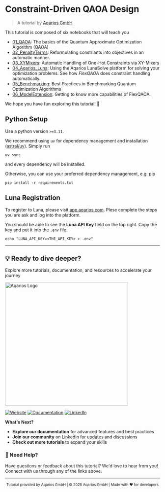 # Constraint-Driven QAOA Design

> A tutorial by [Aqarios GmbH](https:://www.aqarios.com)

This tutorial is composed of six notebooks that will teach you
- [01_QAOA](tutorials/01_QAOA.ipynb): The basics of the Quantum Approximate Optimization
  Algorithm (QAOA)
- [02_PenaltyTerms](tutorials/02_PenaltyTerms.ipynb): Reformulating constriants into
objectives in an automatic manner.
- [03_XYMixers](tutorials/03_XYMixers.ipynb): Automatic Handling of One-Hot Constraints
  via XY-Mixers
- [04_Aqarios_Luna](tutorials/04_Aqarios_Luna.ipynb): Using the Aqarios LunaSolve
platform for solving your optimization problems. See how _FlexQAOA_ does constraint
handling automatically.
- [05_Benchmarking](tutorials/05_Benchmarking.ipynb): Best Practices in Benchmarking
Quantum Optimization Algorithms
- [06_ModelExtension](tutorials/06_ModelExtension.ipynb): Getting to know more
capabilities of FlexQAOA.

We hope you have fun exploring this tutorial! 🚀

## Python Setup

Use a python version `>=3.11`.

We recommend using `uv` for dependency management and installation ([astral/uv](https://docs.astral.sh/uv/)). Simply run
```
uv sync
```
and every dependency will be installed.

Otherwise, you can use your preferred dependency management, e.g. pip
```
pip install -r requirements.txt
```

## Luna Registration

To register to Luna, please visit [app.aqarios.com](http://app.aqarios.com).
Plese complete the steps you are ask and log into the platform.

You should be able to see the **Luna API Key** field on the top right. Copy the key and
put it into the `.env` file.
```
echo "LUNA_API_KEY=<THE_API_KEY> > .env"
```

---

## 💡 Ready to dive deeper?

Explore more tutorials, documentation, and resources to accelerate your journey

<img src="https://docs.aqarios.com/assets/aqarios.png#only-light" width="400px" alt="Aqarios Logo" />

[![Website](https://img.shields.io/badge/🌐_Website-Visit_Aqarios.com-blue?style=for-the-badge)](https://www.aqarios.com)
[![Documentation](https://img.shields.io/badge/📚_Documentation-Explore_Docs-green?style=for-the-badge)](https://docs.aqarios.com)
[![LinkedIn](https://img.shields.io/badge/🤝_LinkedIn-Connect_With_Us-0077B5?style=for-the-badge&logo=linkedin)](https://www.linkedin.com/company/aqarios-gmbh/)


**What's Next?**

- **Explore our documentation** for advanced features and best practices
- **Join our community** on LinkedIn for updates and discussions  
- **Check out more tutorials** to expand your skills

### 💬 Need Help?

Have questions or feedback about this tutorial? We'd love to hear from you! Connect with us through any of the links above.

---

<div align="center">
<small>

Tutorial provided by Aqarios GmbH | © 2025 Aqarios GmbH | Made with ❤️ for developers

</small>
</div>
